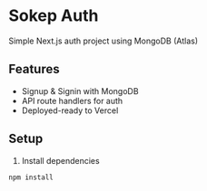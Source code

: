 # Sokep Auth

Simple Next.js auth project using MongoDB (Atlas)

## Features

- Signup & Signin with MongoDB
- API route handlers for auth
- Deployed-ready to Vercel

## Setup

1. Install dependencies

```bash
npm install